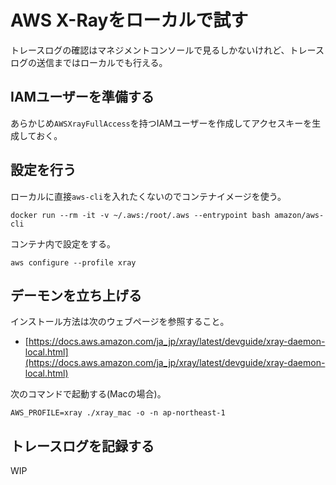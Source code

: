 # AWS X-Rayをローカルで試す

トレースログの確認はマネジメントコンソールで見るしかないけれど、トレースログの送信まではローカルでも行える。

## IAMユーザーを準備する

あらかじめ`AWSXrayFullAccess`を持つIAMユーザーを作成してアクセスキーを生成しておく。

## 設定を行う

ローカルに直接`aws-cli`を入れたくないのでコンテナイメージを使う。

```
docker run --rm -it -v ~/.aws:/root/.aws --entrypoint bash amazon/aws-cli
```

コンテナ内で設定をする。

```
aws configure --profile xray
```

## デーモンを立ち上げる

インストール方法は次のウェブページを参照すること。

- [https://docs.aws.amazon.com/ja_jp/xray/latest/devguide/xray-daemon-local.html](https://docs.aws.amazon.com/ja_jp/xray/latest/devguide/xray-daemon-local.html)

次のコマンドで起動する(Macの場合)。

```
AWS_PROFILE=xray ./xray_mac -o -n ap-northeast-1
```

## トレースログを記録する

WIP

